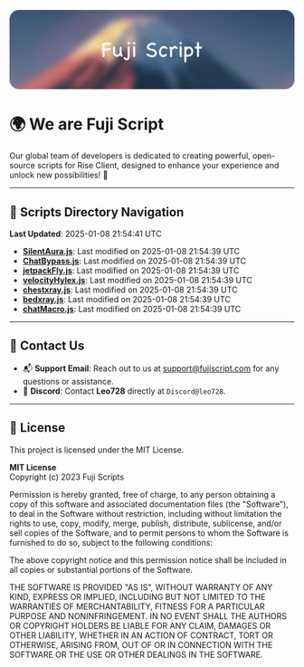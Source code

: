 ![Banner](.github/b.webp)

# 🌍 **We are Fuji Script**

Our global team of developers is dedicated to creating powerful, open-source scripts for Rise Client, designed to enhance your experience and unlock new possibilities! 🌟

---
<!-- SCRIPTS_NAVIGATION_START -->
## 📂 **Scripts Directory Navigation**

**Last Updated**: 2025-01-08 21:54:41 UTC

- **[SilentAura.js](scripts/SilentAura.js)**: Last modified on 2025-01-08 21:54:39 UTC
- **[ChatBypass.js](scripts/ChatBypass.js)**: Last modified on 2025-01-08 21:54:39 UTC
- **[jetpackFly.js](scripts/jetpackFly.js)**: Last modified on 2025-01-08 21:54:39 UTC
- **[velocityHylex.js](scripts/velocityHylex.js)**: Last modified on 2025-01-08 21:54:39 UTC
- **[chestxray.js](scripts/chestxray.js)**: Last modified on 2025-01-08 21:54:39 UTC
- **[bedxray.js](scripts/bedxray.js)**: Last modified on 2025-01-08 21:54:39 UTC
- **[chatMacro.js](scripts/chatMacro.js)**: Last modified on 2025-01-08 21:54:39 UTC

<!-- SCRIPTS_NAVIGATION_END -->

---

## 💬 **Contact Us**  
- 📬 **Support Email**: Reach out to us at [support@fujiscript.com](mailto:support@fujiscript.com) for any questions or assistance.  
- 💬 **Discord**: Contact **Leo728** directly at `Discord@leo728`.

---

## 📜 **License**

This project is licensed under the MIT License.  

**MIT License**  
Copyright (c) 2023 Fuji Scripts  

Permission is hereby granted, free of charge, to any person obtaining a copy of this software and associated documentation files (the "Software"), to deal in the Software without restriction, including without limitation the rights to use, copy, modify, merge, publish, distribute, sublicense, and/or sell copies of the Software, and to permit persons to whom the Software is furnished to do so, subject to the following conditions:  

The above copyright notice and this permission notice shall be included in all copies or substantial portions of the Software.  

THE SOFTWARE IS PROVIDED "AS IS", WITHOUT WARRANTY OF ANY KIND, EXPRESS OR IMPLIED, INCLUDING BUT NOT LIMITED TO THE WARRANTIES OF MERCHANTABILITY, FITNESS FOR A PARTICULAR PURPOSE AND NONINFRINGEMENT. IN NO EVENT SHALL THE AUTHORS OR COPYRIGHT HOLDERS BE LIABLE FOR ANY CLAIM, DAMAGES OR OTHER LIABILITY, WHETHER IN AN ACTION OF CONTRACT, TORT OR OTHERWISE, ARISING FROM, OUT OF OR IN CONNECTION WITH THE SOFTWARE OR THE USE OR OTHER DEALINGS IN THE SOFTWARE.  
